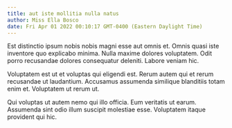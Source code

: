 ```yaml
---
title: aut iste mollitia nulla natus
author: Miss Ella Bosco
date: Fri Apr 01 2022 00:10:17 GMT-0400 (Eastern Daylight Time)
---
```

Est distinctio ipsum nobis nobis magni esse aut omnis et. Omnis quasi iste inventore quo explicabo minima. Nulla maxime dolores voluptatem. Odit porro recusandae dolores consequatur deleniti. Labore veniam hic.

 Voluptatem est ut et voluptas qui eligendi est. Rerum autem qui et rerum recusandae ut laudantium. Accusamus assumenda similique blanditiis totam enim et. Voluptatem ut rerum ut.

 Qui voluptas ut autem nemo qui illo officia. Eum veritatis ut earum. Assumenda sint odio illum suscipit molestiae esse. Voluptatem itaque provident qui hic.